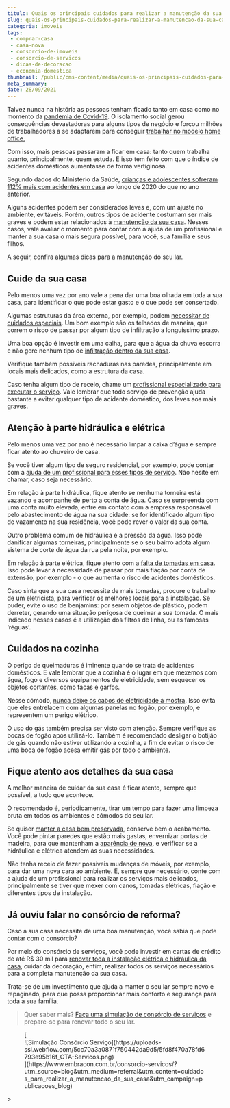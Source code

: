 ```yaml
---
titulo: Quais os principais cuidados para realizar a manutenção da sua casa?
slug: quais-os-principais-cuidados-para-realizar-a-manutencao-da-sua-casa
categoria: imoveis
tags:
 - comprar-casa
 - casa-nova
 - consorcio-de-imoveis
 - consorcio-de-servicos
 - dicas-de-decoracao
 - economia-domestica
thumbnail: /public/cms-content/media/quais-os-principais-cuidados-para-realizar-a-manutencao-da-sua-casa.jpg
meta_summary: 
date: 28/09/2021
---
```

Talvez nunca na história as pessoas tenham ficado tanto em casa como no momento da [pandemia de Covid-19](https://www.embracon.com.br/blog/35-coisas-para-fazer-quando-a-pandemia-passar). O isolamento social gerou consequências devastadoras para alguns tipos de negócio e forçou milhões de trabalhadores a se adaptarem para conseguir [trabalhar no modelo home office.](https://www.embracon.com.br/blog/home-office-5-dicas-para-manter-o-cantinho-de-trabalho-organizado)

Com isso, mais pessoas passaram a ficar em casa: tanto quem trabalha quanto, principalmente, quem estuda. E isso tem feito com que o índice de acidentes domésticos aumentasse de forma vertiginosa.

Segundo dados do Ministério da Saúde, [crianças e adolescentes sofreram 112% mais com acidentes em casa](https://revistacrescer.globo.com/Saude/noticia/2021/01/acidentes-domesticos-com-criancas-e-adolescentes-cresce-112-na-pandemia.html) ao longo de 2020 do que no ano anterior.

Alguns acidentes podem ser considerados leves e, com um ajuste no ambiente, evitáveis. Porém, outros tipos de acidente costumam ser mais graves e podem estar relacionados à [manutenção da sua casa](https://www.embracon.com.br/blog/manutencao-da-casa-como-realizar-e-qual-a-sua-importancia). Nesses casos, vale avaliar o momento para contar com a ajuda de um profissional e manter a sua casa o mais segura possível, para você, sua família e seus filhos.

A seguir, confira algumas dicas para a manutenção do seu lar.

Cuide da sua casa
-----------------

Pelo menos uma vez por ano vale a pena dar uma boa olhada em toda a sua casa, para identificar o que pode estar gasto e o que pode ser consertado.

Algumas estruturas da área externa, por exemplo, podem [necessitar de cuidados especiais](https://www.embracon.com.br/blog/afinal-preciso-de-um-engenheiro-de-obras-para-reformar-a-minha-casa). Um bom exemplo são os telhados de maneira, que correm o risco de passar por algum tipo de infiltração a longuíssimo prazo.

Uma boa opção é investir em uma calha, para que a água da chuva escorra e não gere nenhum tipo de [infiltração dentro da sua casa](https://www.embracon.com.br/blog/saiba-o-que-fazer-para-evitar-infiltracao-na-sua-casa).

Verifique também possíveis rachaduras nas paredes, principalmente em locais mais delicados, como a estrutura da casa.

Caso tenha algum tipo de receio, chame um [profissional especializado para executar o serviço](https://www.embracon.com.br/blog/instalacoes-eletricas-quais-sao-os-principais-problemas-e-como-resolve-los). Vale lembrar que todo serviço de prevenção ajuda bastante a evitar qualquer tipo de acidente doméstico, dos leves aos mais graves.

Atenção à parte hidráulica e elétrica
-------------------------------------

Pelo menos uma vez por ano é necessário limpar a caixa d’água e sempre ficar atento ao chuveiro de casa.

Se você tiver algum tipo de seguro residencial, por exemplo, pode contar com a [ajuda de um profissional para esses tipos de serviço](https://www.embracon.com.br/blog/entenda-como-evitar-dores-de-cabeca-com-obras-na-casa). Não hesite em chamar, caso seja necessário.

Em relação à parte hidráulica, fique atento se nenhuma torneira está vazando e acompanhe de perto a conta de água. Caso se surpreenda com uma conta muito elevada, entre em contato com a empresa responsável pelo abastecimento de água na sua cidade: se for identificado algum tipo de vazamento na sua residência, você pode rever o valor da sua conta.

Outro problema comum de hidráulica é a pressão da água. Isso pode danificar algumas torneiras, principalmente se o seu bairro adota algum sistema de corte de água da rua pela noite, por exemplo.

Em relação à parte elétrica, fique atento com a [falta de tomadas em casa](https://www.embracon.com.br/blog/5-dicas-indispensaveis-para-voce-economizar-energia-eletrica). Isso pode levar à necessidade de passar por mais fiação por conta de extensão, por exemplo - o que aumenta o risco de acidentes domésticos.

Caso sinta que a sua casa necessite de mais tomadas, procure o trabalho de um eletricista, para verificar os melhores locais para a instalação. Se puder, evite o uso de benjamins: por serem objetos de plástico, podem derreter, gerando uma situação perigosa de queimar a sua tomada. O mais indicado nesses casos é a utilização dos filtros de linha, ou as famosas ‘réguas’.

Cuidados na cozinha
-------------------

O perigo de queimaduras é iminente quando se trata de acidentes domésticos. E vale lembrar que a cozinha é o lugar em que mexemos com água, fogo e diversos equipamentos de eletricidade, sem esquecer os objetos cortantes, como facas e garfos.

Nesse cômodo, [nunca deixe os cabos de eletricidade à mostra](https://www.embracon.com.br/blog/vai-reformar-a-cozinha-confira-as-tendencias). Isso evita que eles entrelacem com algumas panelas no fogão, por exemplo, e representem um perigo elétrico.

O uso do gás também precisa ser visto com atenção. Sempre verifique as bocas de fogão após utilizá-lo. Também é recomendado desligar o botijão de gás quando não estiver utilizando a cozinha, a fim de evitar o risco de uma boca de fogão acesa emitir gás por todo o ambiente.

Fique atento aos detalhes da sua casa
-------------------------------------

A melhor maneira de cuidar da sua casa é ficar atento, sempre que possível, a tudo que acontece.

O recomendado é, periodicamente, tirar um tempo para fazer uma limpeza bruta em todos os ambientes e cômodos do seu lar.

Se quiser [manter a casa bem preservada](https://www.embracon.com.br/blog/5-coisas-que-voce-precisa-saber-para-construir-uma-casa), conserve bem o acabamento. Você pode pintar paredes que estão mais gastas, envernizar portas de madeira, para que mantenham a [aparência de nova](https://www.embracon.com.br/blog/quer-reformar-sua-casa-nos-temos-5-dicas-para-voce-se-inspirar), e verificar se a hidráulica e elétrica atendem às suas necessidades.

Não tenha receio de fazer possíveis mudanças de móveis, por exemplo, para dar uma nova cara ao ambiente. E, sempre que necessário, conte com a ajuda de um profissional para realizar os serviços mais delicados, principalmente se tiver que mexer com canos, tomadas elétricas, fiação e diferentes tipos de instalação.

Já ouviu falar no consórcio de reforma?
---------------------------------------

Caso a sua casa necessite de uma boa manutenção, você sabia que pode contar com o consórcio?

Por meio do consórcio de serviços, você pode investir em cartas de crédito de até R$ 30 mil para [renovar toda a instalação elétrica e hidráulica da casa](https://www.embracon.com.br/blog/guia-completo-de-como-reformar-a-sua-casa-inteira-com-o-consorcio), cuidar da decoração, enfim, realizar todos os serviços necessários para a completa manutenção da sua casa.

Trata-se de um investimento que ajuda a manter o seu lar sempre novo e repaginado, para que possa proporcionar mais conforto e segurança para toda a sua família.

> Quer saber mais? [Faça uma simulação de consórcio de serviços](https://www.embracon.com.br/consorcio-servicos/?utm_source=blog&utm_medium=referral&utm_content=cuidados_para_realizar_a_manutencao_da_sua_casa&utm_campaign=publicacoes_blog) e prepare-se para renovar todo o seu lar.

<figure class="w-richtext-figure-type-image w-richtext-align-center">[<div>![Simulação Consórcio Serviço](https://uploads-ssl.webflow.com/5cc70a3a0871f750442da9d5/5fd8f470a78fd6793e95b16f_CTA-Servicos.png)</div>](https://www.embracon.com.br/consorcio-servicos/?utm_source=blog&utm_medium=referral&utm_content=cuidados_para_realizar_a_manutencao_da_sua_casa&utm_campaign=publicacoes_blog)</figure>> ‍
